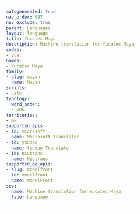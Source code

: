 ```yaml
---
autogenerated: true
nav_order: 997
nav_exclude: true
parent: Languages
layout: language
title: Yucatec Maya
description: Machine translation for Yucatec Maya
codes:
- yua
names:
- Yucatec Maya
family:
- slug: mayan
  name: Mayan
scripts:
- Latn
typology:
  word_order:
  - VOS
territories:
- mx
supported_apis:
- id: microsoft
  name: Microsoft Translator
- id: youdao
  name: Youdao Translate
- id: niutrans
  name: Niutrans
supported_qe_apis:
- slug: modelfront
  id: modelfront
  name: ModelFront
seo:
  name: Machine translation for Yucatec Maya
  type: Language

---
```


